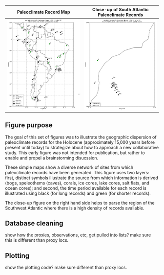 
Paleoclimate Record Map            |  Close-up of South Atlantic Paleoclimate Records
:-------------------------:|:-------------------------:
![Proxy locations](/assets/RecAvail_SAm_15ka3ka.png)   |  ![Proxy locations](/assets/RecAvail_SAtl_15ka3ka.png)

## Figure purpose

The goal of this set of figures was to illustrate the geographic dispersion of paleoclimate records for the Holocene (approximately 15,000 years before present until today) to strategize about how to approach a new collaborative study. This early figure was not intended for publication, but rather to enable and propel a brainstorming disucssion. 

These simple maps show a diverse network of sites from which paleoclimate records have been generated. This figure uses two layers: first, distinct symbols illustrate the source from which information is derived (bogs, speleothems (caves), corals, ice cores, lake cores, salt flats, and ocean cores); and second, the time period available for each record is illustrated using black (for long records) and green (for shorter records).

The close-up figure on the right hand side helps to parse the region of the Southwest Atlantic where there is a high density of records available.  

## Database cleaning

show how the proxies, observations, etc, get pulled into lists? make sure this is different than proxy locs. 

## Plotting

show the plotting code?  make sure different than proxy locs.  

